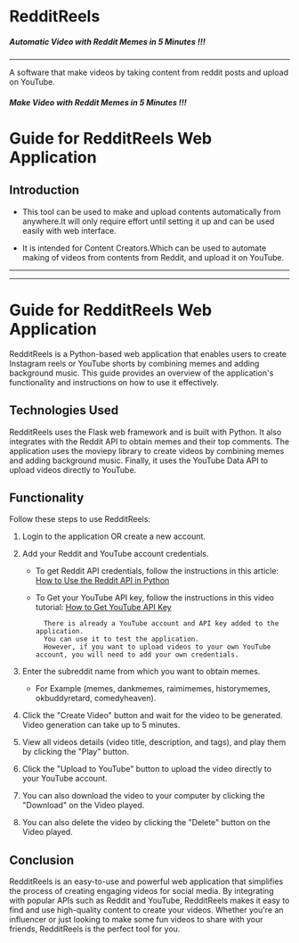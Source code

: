 # RedditReels
##### Automatic Video with Reddit Memes in 5 Minutes !!! 
----
A software that make videos by taking content from reddit posts and upload on YouTube.

##### Make Video with Reddit Memes in 5 Minutes !!! 

# Guide for RedditReels Web Application

**Introduction**
-----

- This tool can be used to make and upload contents automatically from anywhere.It will only require effort until setting it up and can be used easily with web interface.

- It is intended for Content Creators.Which can be used to automate making of videos from contents from Reddit, and upload it on YouTube.

---------------------
---------------------


# Guide for RedditReels Web Application

RedditReels is a Python-based web application that enables users to create Instagram reels or YouTube shorts by combining memes and adding background music. This guide provides an overview of the application's functionality and instructions on how to use it effectively.

## Technologies Used

RedditReels uses the Flask web framework and is built with Python. It also integrates with the Reddit API to obtain memes and their top comments. The application uses the moviepy library to create videos by combining memes and adding background music. Finally, it uses the YouTube Data API to upload videos directly to YouTube.

## Functionality

Follow these steps to use RedditReels:

1. Login to the application OR create a new account.
2. Add your Reddit and YouTube account credentials. 
    - To get Reddit API credentials, follow the instructions in this article: [How to Use the Reddit API in Python](https://towardsdatascience.com/how-to-use-the-reddit-api-in-python-5e05ddfd1e5c)
    - To Get your YouTube API key, follow the instructions in this video tutorial: [How to Get YouTube API Key](https://www.youtube.com/watch?v=yuM7KH-JLu8&feature=youtu.be&ab_channel=DAIMTODeveloperTips)

            There is already a YouTube account and API key added to the application. 
            You can use it to test the application. 
            However, if you want to upload videos to your own YouTube account, you will need to add your own credentials.

3. Enter the subreddit name from which you want to obtain memes. 


    - For Example (memes, dankmemes, raimimemes, historymemes, okbuddyretard, comedyheaven).

4. Click the "Create Video" button and wait for the video to be generated. Video generation can take up to 5 minutes.
5. View all videos details (video title, description, and tags), and play them by clicking the "Play" button.
6. Click the "Upload to YouTube" button to upload the video directly to your YouTube account.
7. You can also download the video to your computer by clicking the "Download" on the Video played.
8. You can also delete the video by clicking the "Delete" button on the Video played.


## Conclusion

RedditReels is an easy-to-use and powerful web application that simplifies the process of creating engaging videos for social media. By integrating with popular APIs such as Reddit and YouTube, RedditReels makes it easy to find and use high-quality content to create your videos. Whether you're an influencer or just looking to make some fun videos to share with your friends, RedditReels is the perfect tool for you.
